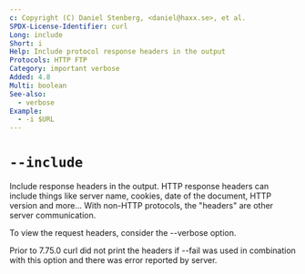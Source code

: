 ```yaml
---
c: Copyright (C) Daniel Stenberg, <daniel@haxx.se>, et al.
SPDX-License-Identifier: curl
Long: include
Short: i
Help: Include protocol response headers in the output
Protocols: HTTP FTP
Category: important verbose
Added: 4.8
Multi: boolean
See-also:
  - verbose
Example:
  - -i $URL
---
```


# `--include`

Include response headers in the output. HTTP response headers can include
things like server name, cookies, date of the document, HTTP version and
more... With non-HTTP protocols, the "headers" are other server communication.

To view the request headers, consider the --verbose option.

Prior to 7.75.0 curl did not print the headers if --fail was used in
combination with this option and there was error reported by server.
